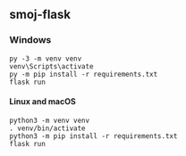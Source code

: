 ## smoj-flask

### Windows

	py -3 -m venv venv
	venv\Scripts\activate
	py -m pip install -r requirements.txt
	flask run

#### Linux and macOS

	python3 -m venv venv
	. venv/bin/activate
	python3 -m pip install -r requirements.txt
	flask run
